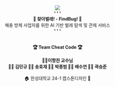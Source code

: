 <div align="center">
  <img src="https://capsule-render.vercel.app/api?type=waving&height=300&color=3555FF&text=[%20찾아벌레!🔍]&section=header&reversal=false&textBg=false&fontColor=FFFFFF&desc=🐛%20AI%20벌레%20탐색%20및%20관제%20서비스%20'찾아벌레!'%20입니다!%20🐞&descAlignY=60&fontAlignY=40">
</div>
<!---->
<div align=center> ❛ ❛ ❛ </div>
<div align=center> <b>🔎 찾아벌레! - FindBug! 🐛</b> </div>
<div align=center> 해충 방제 사업자를 위한 AI 기반 벌레 탐색 및 관제 서비스 </div>
<div align=center> ❜ ❜ ❜ </div>
<br>
<br>
<div align=center> <b>🏆 Team Cheat Code 🏆</b></div>
<br>
<div align=center> <b> 👨‍🏫이항찬 교수님 </b> </div>
<div align=center> <b> 👨‍⚖️ 김민규 👩‍🌾 송효재 👨‍🎨 박종범 👩‍🚀 배수연 🧙‍♂️ 곽승준 </b> </div>
<br>
<div align=center> 🏠 한성대학교 24-1 캡스톤디자인 🏨 </div>
<br>

